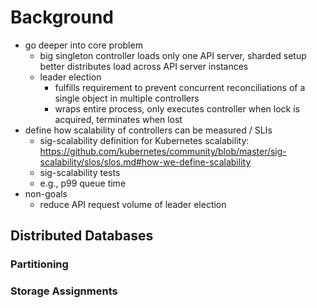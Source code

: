 # Background

- go deeper into core problem
  - big singleton controller loads only one API server, sharded setup better distributes load across API server instances
  - leader election
    - fulfills requirement to prevent concurrent reconciliations of a single object in multiple controllers
    - wraps entire process, only executes controller when lock is acquired, terminates when lost
- define how scalability of controllers can be measured / SLIs
  - sig-scalability definition for Kubernetes scalability: <https://github.com/kubernetes/community/blob/master/sig-scalability/slos/slos.md#how-we-define-scalability>
  - sig-scalability tests
  - e.g., p99 queue time
- non-goals
  - reduce API request volume of leader election

## Distributed Databases

### Partitioning

### Storage Assignments
